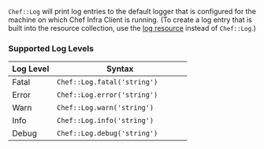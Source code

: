 `Chef::Log` will print log entries to the default logger that is configured for the machine on which Chef Infra Client is running. (To create a log entry that is built into the resource collection, use the [log resource](/resources/log/) instead of `Chef::Log`.)

### Supported Log Levels

<table>
<colgroup>
<col style="width: 25%" />
<col style="width: 75%" />
</colgroup>
<thead>
<tr class="header">
<th>Log Level</th>
<th>Syntax</th>
</tr>
</thead>
<tbody>
<tr class="odd">
<td>Fatal</td>
<td><code>Chef::Log.fatal('string')</code></td>
</tr>
<tr class="even">
<td>Error</td>
<td><code>Chef::Log.error('string')</code></td>
</tr>
<tr class="odd">
<td>Warn</td>
<td><code>Chef::Log.warn('string')</code></td>
</tr>
<tr class="even">
<td>Info</td>
<td><code>Chef::Log.info('string')</code></td>
</tr>
<tr class="odd">
<td>Debug</td>
<td><code>Chef::Log.debug('string')</code></td>
</tr>
</tbody>
</table>